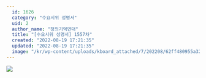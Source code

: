 ```yaml
---
  id: 1626
  category: "수요시위 성명서"
  uid: 2
  author_name: "정의기억연대"
  title: "[수요시위 성명서] 1557차"
  created: "2022-08-19 17:21:35"
  updated: "2022-08-19 17:21:35"
  image: "/kr/wp-content/uploads/kboard_attached/7/202208/62ff480955a321088130.jpg"
---
```

![](/kr/wp-content/uploads/kboard_attached/7/202208/62ff480955a321088130.jpg)